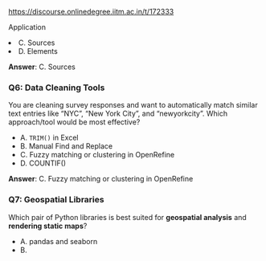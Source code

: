 https://discourse.onlinedegree.iitm.ac.in/t/172333

Application</li>
<li>C. Sources</li>
<li>D. Elements</li>
</ul>
<p><strong>Answer</strong>: C. Sources</p>
<h3><a class="anchor" href="#p-617737-q6-data-cleaning-tools-8" name="p-617737-q6-data-cleaning-tools-8"></a>Q6: Data Cleaning Tools</h3>
<p>You are cleaning survey responses and want to automatically match similar text entries like “NYC”, “New York City”, and “newyorkcity”. Which approach/tool would be most effective?</p>
<ul>
<li>A. <code>TRIM()</code> in Excel</li>
<li>B. Manual Find and Replace</li>
<li>C. Fuzzy matching or clustering in OpenRefine</li>
<li>D. COUNTIF()</li>
</ul>
<p><strong>Answer</strong>: C. Fuzzy matching or clustering in OpenRefine</p>
<h3><a class="anchor" href="#p-617737-q7-geospatial-libraries-9" name="p-617737-q7-geospatial-libraries-9"></a>Q7: Geospatial Libraries</h3>
<p>Which pair of Python libraries is best suited for <strong>geospatial analysis</strong> and <strong>rendering static maps</strong>?</p>
<ul>
<li>A. pandas and seaborn</li>
<li>B.